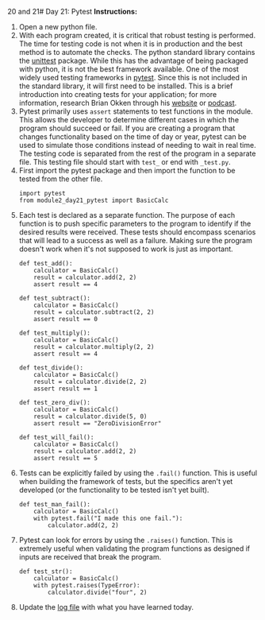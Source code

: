 20 and 21# Day 21: Pytest
**Instructions:** 
1. Open a new python file.
2. With each program created, it is critical that robust testing is performed. The time for testing code is not when it is in production and the best method is to automate the checks. The python standard library contains the [unittest](https://docs.python.org/3/library/unittest.html) package. While this has the advantage of being packaged with python, it is not the best framework available. One of the most widely used testing frameworks in [pytest](https://docs.pytest.org/en/latest/). Since this is not included in the standard library, it will first need to be installed. This is a brief introduction into creating tests for your application; for more information, research Brian Okken through his [website](http://pythontesting.net/) or [podcast](https://testandcode.com/).
3. Pytest primarily uses `assert` statements to test functions in the module. This allows the developer to determine different cases in which the program should succeed or fail. If you are creating a program that changes functionality based on the time of day or year, pytest can be used to simulate those conditions instead of needing to wait in real time. The testing code is separated from the rest of the program in a separate file. This testing file should start with `test_` or end with `_test.py`.
4. First import the pytest package and then import the function to be tested from the other file.
    ```
    import pytest
    from module2_day21_pytest import BasicCalc
    ```
5. Each test is declared as a separate function. The purpose of each function is to push specific parameters to the program to identify if the desired results were received. These tests should encompass scenarios that will lead to a success as well as a failure. Making sure the program doesn't work when it's not supposed to work is just as important.
    ```
    def test_add():
        calculator = BasicCalc()
        result = calculator.add(2, 2)
        assert result == 4

    def test_subtract():
        calculator = BasicCalc()
        result = calculator.subtract(2, 2)
        assert result == 0

    def test_multiply():
        calculator = BasicCalc()
        result = calculator.multiply(2, 2)
        assert result == 4

    def test_divide():
        calculator = BasicCalc()
        result = calculator.divide(2, 2)
        assert result == 1

    def test_zero_div():
        calculator = BasicCalc()
        result = calculator.divide(5, 0)
        assert result == "ZeroDivisionError"
    
    def test_will_fail():
        calculator = BasicCalc()
        result = calculator.add(2, 2)
        assert result == 5
    ```
6. Tests can be explicitly failed by using the `.fail()` function. This is useful when building the framework of tests, but the specifics aren't yet developed (or the functionality to be tested isn't yet built).
   ```
   def test_man_fail():
       calculator = BasicCalc()
       with pytest.fail("I made this one fail."):
           calculator.add(2, 2)
   ```
7. Pytest can look for errors by using the `.raises()` function. This is extremely useful when validating the program functions as designed if inputs are received that break the program.
   ```
   def test_str():
       calculator = BasicCalc()
       with pytest.raises(TypeError):
           calculator.divide("four", 2)
   ```
8. Update the [log file](../../log.md) with what you have learned today.
